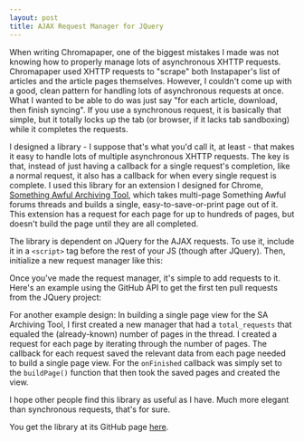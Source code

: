```yaml
---
layout: post
title: AJAX Request Manager for JQuery
---
```


When writing Chromapaper, one of the biggest mistakes I made was not knowing how to properly manage lots of asynchronous XHTTP requests. Chromapaper used XHTTP requests to "scrape" both Instapaper's list of articles and the article pages themselves. However, I couldn't come up with a good, clean pattern for handling lots of asynchronous requests at once. What I wanted to be able to do was just say "for each article, download, then finish syncing". If you use a synchronous request, it is basically that simple, but it totally locks up the tab (or browser, if it lacks tab sandboxing) while it completes the requests.

I designed a library - I suppose that's what you'd call it, at least - that makes it easy to handle lots of multiple asynchronous XHTTP requests. The key is that, instead of just having a callback for a single request's completion, like a normal request, it also has a callback for when every single request is complete. I used this library for an extension I designed for Chrome, [Something Awful Archiving Tool][1], which takes multi-page Something Awful forums threads and builds a single, easy-to-save-or-print page out of it. This extension has a request for each page for up to hundreds of pages, but doesn't build the page until they are all completed.

The library is dependent on JQuery for the AJAX requests. To use it, include it in a `<script>` tag before the rest of your JS (though after JQuery). Then, initialize a new request manager like this:

<script src="https://gist.github.com/1131628.js?file=init.js"> </script>

Once you've made the request manager, it's simple to add requests to it. Here's an example using the GitHub API to get the first ten pull requests from the JQuery project:

<script src="https://gist.github.com/1131628.js?file=createreq.js"> </script>

For another example design: In building a single page view for the SA Archiving Tool, I first created a new manager that had a `total_requests` that equaled the (already-known) number of pages in the thread. I created a request for each page by iterating through the number of pages. The callback for each request saved the relevant data from each page needed to build a single page view. For the `onFinished` callback was simply set to the `buildPage()` function that then took the saved pages and created the view. 

I hope other people find this library as useful as I have. Much more elegant than synchronous requests, that's for sure.

You get the library at its GitHub page [here][2].

[1]: https://github.com/thomasboyt/SA-Archiving-Tool
[2]: https://github.com/thomasboyt/JQuery-AJAX-Requests-Manager

